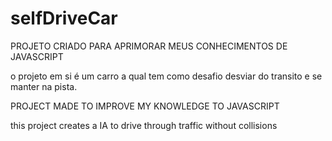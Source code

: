 # selfDriveCar

PROJETO CRIADO PARA APRIMORAR MEUS CONHECIMENTOS DE JAVASCRIPT

o projeto em si é um carro a qual tem como desafio desviar do transito e se manter na pista.


PROJECT MADE TO IMPROVE MY KNOWLEDGE TO JAVASCRIPT

this project creates a IA to drive through traffic without collisions
